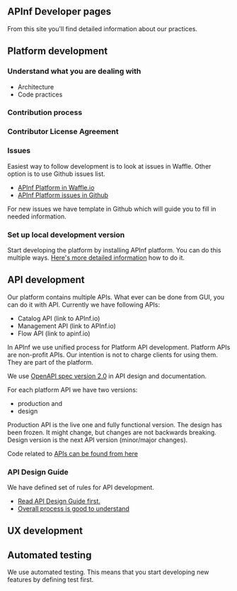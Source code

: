 ## APInf Developer pages

From this site you'll find detailed information about our practices. 

## Platform development

### Understand what you are dealing with

- Architecture
- Code practices

### Contribution process

### Contributor License Agreement

### Issues

Easiest way to follow development is to look at issues in Waffle. Other option is to use Github issues list. 
- [APInf Platform in Waffle.io](https://waffle.io/apinf/platform)
- [APInf Platform issues in Github](https://github.com/apinf/platform/issues)

For new issues we have template in Github which will guide you to fill in needed information. 

### Set up local development version 
Start developing the platform by installing APInf platform. You can do this multiple ways. [Here's more detailed information](https://github.com/apinf/platform/blob/develop/INSTALL.md) how to do it. 


## API development

Our platform contains multiple APIs. What ever can be done from GUI, you can do it with API. Currently we have following APIs: 
- Catalog API (link to APInf.io)
- Management API (link to APInf.io)
- Flow API (link to apinf.io)

In APInf we use unified process for Platform API development. Platform APIs are non-profit APIs. Our intention is not to charge clients for using them. They are part of the platform.

We use [OpenAPI spec version 2.0](https://github.com/OAI/OpenAPI-Specification/blob/master/versions/2.0.md) in API design and documentation. 

For each platform API we have two versions:
- production and
- design

Production API is the live one and fully functional version. The design has been frozen. It might change, but changes are not backwards breaking. Design version is the next API version (minor/major changes). 

Code related to [APIs can be found from here](https://github.com/apinf/platform/tree/develop/apinf_packages/apis)

### API Design Guide
We have defined set of rules for API development. 
- [Read API Design Guide first.](https://apinf.gitbooks.io/api-guidelines/content/)
- [Overall process is good to understand](https://apinf.gitbooks.io/api-guidelines/content/process.html)


## UX development

## Automated testing

We use automated testing. This means that you start developing new features by defining test first. 
